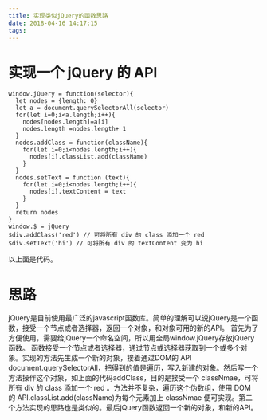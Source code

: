 ```yaml
---
title: 实现类似jQuery的函数思路
date: 2018-04-16 14:17:15
tags:
---
```

# 实现一个 jQuery 的 API

```
window.jQuery = function(selector){ 
  let nodes = {length: 0}
  let a = document.querySelectorAll(selector)
  for(let i=0;i<a.length;i++){
    nodes[nodes.length]=a[i]
    nodes.length =nodes.length+ 1
  }
  nodes.addClass = function(className){
    for(let i=0;i<nodes.length;i++){
      nodes[i].classList.add(className)
    }
  }
  nodes.setText = function (text){
    for(let i=0;i<nodes.length;i++){
      nodes[i].textContent = text
    }
  }
  return nodes
}
window.$ = jQuery
$div.addClass('red') // 可将所有 div 的 class 添加一个 red
$div.setText('hi') // 可将所有 div 的 textContent 变为 hi
```
以上面是代码。

# 思路
jQuery是目前使用最广泛的javascript函数库。简单的理解可以说jQuery是一个函数，接受一个节点或者选择器，返回一个对象，和对象可用的新的API。
首先为了方便使用，需要给jQuery一个命名空间，所以用全局window.jQuery存放jQuery函数。
函数接受一个节点或者选择器，通过节点或选择器获取到一个或多个对象。实现的方法先生成一个新的对象，接着通过DOM的 API document.querySelectorAll，把得到的值是遍历，写入新建的对象。然后写一个方法操作这个对象，如上面的代码addClass，目的是接受一个 classNmae，可将所有 div 的 class 添加一个 red 。方法并不复杂，遍历这个伪数组，使用 DOM 的 API.classList.add(className)为每个元素加上 classNmae 便可实现。第二个方法实现的思路也是类似的。最后jQuery函数返回一个新的对象，和新的API。

